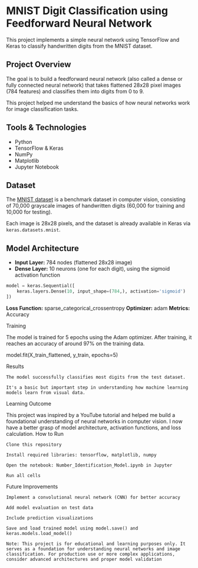 # MNIST Digit Classification using Feedforward Neural Network

This project implements a simple neural network using TensorFlow and Keras to classify handwritten digits from the MNIST dataset.

## Project Overview

The goal is to build a feedforward neural network (also called a dense or fully connected neural network) that takes flattened 28x28 pixel images (784 features) and classifies them into digits from 0 to 9.

This project helped me understand the basics of how neural networks work for image classification tasks.

## Tools & Technologies

- Python  
- TensorFlow & Keras  
- NumPy  
- Matplotlib  
- Jupyter Notebook  

## Dataset

The [MNIST dataset](http://yann.lecun.com/exdb/mnist/) is a benchmark dataset in computer vision, consisting of 70,000 grayscale images of handwritten digits (60,000 for training and 10,000 for testing).

Each image is 28x28 pixels, and the dataset is already available in Keras via `keras.datasets.mnist`.

## Model Architecture

- **Input Layer:** 784 nodes (flattened 28x28 image)  
- **Dense Layer:** 10 neurons (one for each digit), using the sigmoid activation function  

```python
model = keras.Sequential([
    keras.layers.Dense(10, input_shape=(784,), activation='sigmoid')
])
```
**Loss Function:** sparse_categorical_crossentropy
**Optimizer:** adam
**Metrics:** Accuracy

Training

The model is trained for 5 epochs using the Adam optimizer. After training, it reaches an accuracy of around 97% on the training data.

model.fit(X_train_flattened, y_train, epochs=5)

Results

    The model successfully classifies most digits from the test dataset.

    It's a basic but important step in understanding how machine learning models learn from visual data.

Learning Outcome

This project was inspired by a YouTube tutorial and helped me build a foundational understanding of neural networks in computer vision. I now have a better grasp of model architecture, activation functions, and loss calculation.
How to Run

    Clone this repository

    Install required libraries: tensorflow, matplotlib, numpy

    Open the notebook: Number_Identification_Model.ipynb in Jupyter

    Run all cells

Future Improvements

    Implement a convolutional neural network (CNN) for better accuracy

    Add model evaluation on test data

    Include prediction visualizations

    Save and load trained model using model.save() and keras.models.load_model()

    Note: This project is for educational and learning purposes only. It serves as a foundation for understanding neural networks and image classification. For production use or more complex applications, consider advanced architectures and proper model validation
